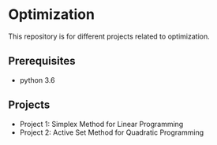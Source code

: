# Optimization
This repository is for different projects related to optimization.

## Prerequisites
* python 3.6

## Projects
- Project 1: Simplex Method for Linear Programming
- Project 2: Active Set Method for Quadratic Programming
